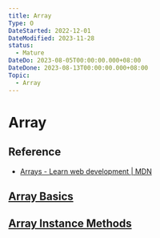 ```yaml
---
title: Array
Type: O
DateStarted: 2022-12-01
DateModified: 2023-11-28
status:
  - Mature
DateDo: 2023-08-05T00:00:00.000+08:00
DateDone: 2023-08-13T00:00:00.000+08:00
Topic:
  - Array
---
```


# Array

## Reference

- [Arrays - Learn web development | MDN](https://developer.mozilla.org/en-US/docs/Learn/JavaScript/First_steps/Arrays)

## [Array Basics](../array-basics/array-basics)

## [Array Instance Methods](../array-instance-methods/array-instance-methods)
